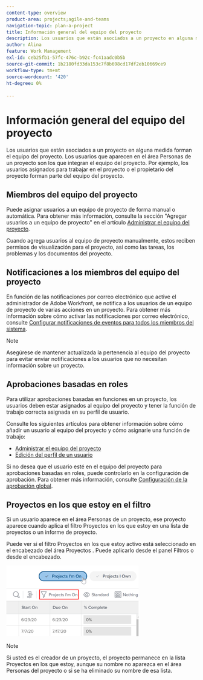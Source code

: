 ```yaml
---
content-type: overview
product-area: projects;agile-and-teams
navigation-topic: plan-a-project
title: Información general del equipo del proyecto
description: Los usuarios que están asociados a un proyecto en alguna medida forman el equipo del proyecto. Los usuarios que aparecen en el área Personas de un proyecto son los que integran el equipo del proyecto.
author: Alina
feature: Work Management
exl-id: ceb25fb1-57fc-476c-b92c-fc41aadc0b5b
source-git-commit: 1b2180fd33da153c7f8b698cd17df2eb10669ce9
workflow-type: tm+mt
source-wordcount: '420'
ht-degree: 0%

---
```


# Información general del equipo del proyecto

Los usuarios que están asociados a un proyecto en alguna medida forman el equipo del proyecto. Los usuarios que aparecen en el área Personas de un proyecto son los que integran el equipo del proyecto. Por ejemplo, los usuarios asignados para trabajar en el proyecto o el propietario del proyecto forman parte del equipo del proyecto.

## Miembros del equipo del proyecto

Puede asignar usuarios a un equipo de proyecto de forma manual o automática. Para obtener más información, consulte la sección &quot;Agregar usuarios a un equipo de proyecto&quot; en el artículo [Administrar el equipo del proyecto](../../../manage-work/projects/planning-a-project/manage-project-team.md).

Cuando agrega usuarios al equipo de proyecto manualmente, estos reciben permisos de visualización para el proyecto, así como las tareas, los problemas y los documentos del proyecto.

## Notificaciones a los miembros del equipo del proyecto

En función de las notificaciones por correo electrónico que active el administrador de Adobe Workfront, se notifica a los usuarios de un equipo de proyecto de varias acciones en un proyecto. Para obtener más información sobre cómo activar las notificaciones por correo electrónico, consulte [Configurar notificaciones de eventos para todos los miembros del sistema](../../../administration-and-setup/manage-workfront/emails/configure-event-notifications-for-everyone-in-the-system.md).

>[!NOTE]
>
>Asegúrese de mantener actualizada la pertenencia al equipo del proyecto para evitar enviar notificaciones a los usuarios que no necesitan información sobre un proyecto.

## Aprobaciones basadas en roles

Para utilizar aprobaciones basadas en funciones en un proyecto, los usuarios deben estar asignados al equipo del proyecto y tener la función de trabajo correcta asignada en su perfil de usuario.

Consulte los siguientes artículos para obtener información sobre cómo añadir un usuario al equipo del proyecto y cómo asignarle una función de trabajo:

* [Administrar el equipo del proyecto](../../../manage-work/projects/planning-a-project/manage-project-team.md)
* [Edición del perfil de un usuario](../../../administration-and-setup/add-users/create-and-manage-users/edit-a-users-profile.md)

Si no desea que el usuario esté en el equipo del proyecto para aprobaciones basadas en roles, puede controlarlo en la configuración de aprobación. Para obtener más información, consulte [Configuración de la aprobación global](../../../administration-and-setup/customize-workfront/configure-approval-milestone-processes/establish-approval-settings.md).

## Proyectos en los que estoy en el filtro

Si un usuario aparece en el área Personas de un proyecto, ese proyecto aparece cuando aplica el filtro Proyectos en los que estoy en una lista de proyectos o un informe de proyecto.

Puede ver si el filtro Proyectos en los que estoy activo está seleccionado en el encabezado del área Proyectos . Puede aplicarlo desde el panel Filtros o desde el encabezado.

![](assets/nwe-project-list-buttons-350x187.png)

>[!NOTE]
>
>Si usted es el creador de un proyecto, el proyecto permanece en la lista Proyectos en los que estoy, aunque su nombre no aparezca en el área Personas del proyecto o si se ha eliminado su nombre de esa lista.
